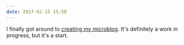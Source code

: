```yaml
---
date: 2017-02-15 15:58
---
```


I finally got around to [creating my microblog](https://ttimsmith.com/microblog). It's definitely a work in progress, but it's a start. 
